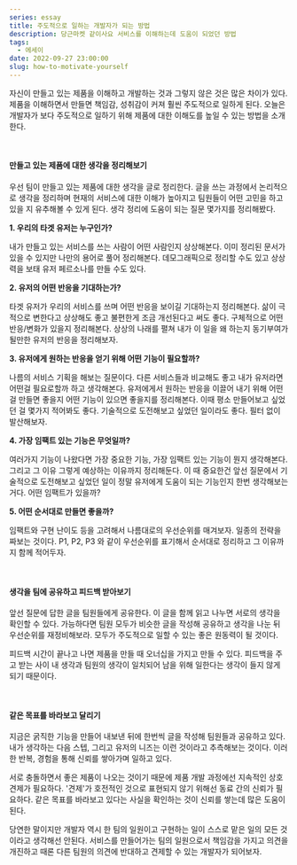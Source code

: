 ```yaml
---
series: essay
title: 주도적으로 일하는 개발자가 되는 방법
description: 당근마켓 같이사요 서비스를 이해하는데 도움이 되었던 방법
tags:
  - 에세이
date: 2022-09-27 23:00:00
slug: how-to-motivate-yourself
---
```


자신이 만들고 있는 제품을 이해하고 개발하는 것과 그렇지 않은 것은 많은 차이가 있다. 제품을 이해하면서 만들면 책임감, 성취감이 커져 훨씬 주도적으로 일하게 된다. 오늘은 개발자가 보다 주도적으로 일하기 위해 제품에 대한 이해도를 높일 수 있는 방법을 소개한다.

<br/>

#### 만들고 있는 제품에 대한 생각을 정리해보기

우선 팀이 만들고 있는 제품에 대한 생각을 글로 정리한다. 글을 쓰는 과정에서 논리적으로 생각을 정리하며 현재의 서비스에 대한 이해가 높아지고 팀원들이 어떤 고민을 하고 있을 지 유추해볼 수 있게 된다. 생각 정리에 도움이 되는 질문 몇가지를 정리해봤다.

**1. 우리의 타겟 유저는 누구인가?**

내가 만들고 있는 서비스를 쓰는 사람이 어떤 사람인지 상상해본다. 이미 정리된 문서가 있을 수 있지만 나만의 용어로 풀어 정리해본다. 데모그래픽으로 정리할 수도 있고 상상력을 보태 유저 페르소나를 만들 수도 있다.

**2. 유저의 어떤 반응을 기대하는가?**

타겟 유저가 우리의 서비스를 쓰며 어떤 반응을 보이길 기대하는지 정리해본다. 삶이 극적으로 변한다고 상상해도 좋고 불편한게 조금 개선된다고 써도 좋다. 구체적으로 어떤 반응/변화가 있을지 정리해본다. 상상의 나래를 펼쳐 내가 이 일을 왜 하는지 동기부여가 될만한 유저의 반응을 정리해보자.

**3. 유저에게 원하는 반응을 얻기 위해 어떤 기능이 필요할까?**

나름의 서비스 기획을 해보는 질문이다. 다른 서비스들과 비교해도 좋고 내가 유저라면 어떤걸 필요로할까 하고 생각해본다. 유저에게서 원하는 반응을 이끌어 내기 위해 어떤 걸 만들면 좋을지 어떤 기능이 있으면 좋을지를 정리해본다. 이때 평소 만들어보고 싶었던 걸 몇가지 적어봐도 좋다. 기술적으로 도전해보고 싶었던 일이라도 좋다. 필터 없이 발산해보자.

**4. 가장 임팩트 있는 기능은 무엇일까?**

여러가지 기능이 나왔다면 가장 중요한 기능, 가장 임팩트 있는 기능이 뭔지 생각해본다. 그리고 그 이유 그렇게 예상하는 이유까지 정리해둔다. 이 때 중요한건 앞선 질문에서 기술적으로 도전해보고 싶었던 일이 정말 유저에게 도움이 되는 기능인지 한번 생각해보는거다. 어떤 임팩트가 있을까?

**5. 어떤 순서대로 만들면 좋을까?**

임팩트와 구현 난이도 등을 고려해서 나름대로의 우선순위를 매겨보자. 일종의 전략을 짜보는 것이다. P1, P2, P3 와 같이 우선순위를 표기해서 순서대로 정리하고 그 이유까지 함께 적어두자.

<br/>

#### 생각을 팀에 공유하고 피드백 받아보기

앞선 질문에 답한 글을 팀원들에게 공유한다. 이 글을 함께 읽고 나누면 서로의 생각을 확인할 수 있다. 가능하다면 팀원 모두가 비슷한 글을 작성해 공유하고 생각을 나눈 뒤 우선순위를 재정비해보라. 모두가 주도적으로 일할 수 있는 좋은 원동력이 될 것이다.

피드백 시간이 끝나고 나면 제품을 만들 때 오너십을 가지고 만들 수 있다. 피드백을 주고 받는 사이 내 생각과 팀원의 생각이 일치되어 남을 위해 일한다는 생각이 들지 않게 되기 때문이다.

<br/>

#### 같은 목표를 바라보고 달리기

지금은 굵직한 기능을 만들어 내보낸 뒤에 한번씩 글을 작성해 팀원들과 공유하고 있다. 내가 생각하는 다음 스텝, 그리고 유저의 니즈는 이런 것이라고 추측해보는 것이다. 이러한 반복, 경험을 통해 신뢰를 쌓아가며 일하고 있다.

서로 충돌하면서 좋은 제품이 나오는 것이기 때문에 제품 개발 과정에선 지속적인 상호 견제가 필요하다. '견제'가 호전적인 것으로 표현되지 않기 위해선 동료 간의 신뢰가 필요하다. 같은 목표를 바라보고 있다는 사실을 확인하는 것이 신뢰를 쌓는데 많은 도움이 된다.

당연한 말이지만 개발자 역시 한 팀의 일원이고 구현하는 일이 스스로 맡은 일의 모든 것이라고 생각해선 안된다. 서비스를 만들어가는 팀의 일원으로서 책임감을 가지고 의견을 개진하고 때론 다른 팀원의 의견에 반대하고 견제할 수 있는 개발자가 되어보자.
